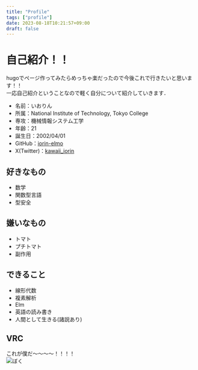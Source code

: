```yaml
---
title: "Profile"
tags: ["profile"]
date: 2023-08-18T10:21:57+09:00
draft: false
---
```


# 自己紹介！！
hugoでページ作ってみたらめっちゃ楽だったので今後これで行きたいと思います！！  
一応自己紹介ということなので軽く自分について紹介していきます．

<!--more-->
- 名前：いおりん
- 所属：National Institute of Technology, Tokyo College
- 専攻：機械情報システム工学
- 年齢：21
- 誕生日：2002/04/01
- GitHub：[iorin-elmo](https://github.com/iorin-elmo/)
- X(Twitter)：[kawaii_iorin](https://x.com/kawaii_iorin/)
## 好きなもの
- 数学
- 関数型言語
- 型安全
## 嫌いなもの
- トマト
- プチトマト
- 副作用
## できること
- 線形代数
- 複素解析
- Elm
- 英語の読み書き
- 人間として生きる(諸説あり)
## VRC
これが僕だ～～～～！！！！  
![ぼく](/me.png)
